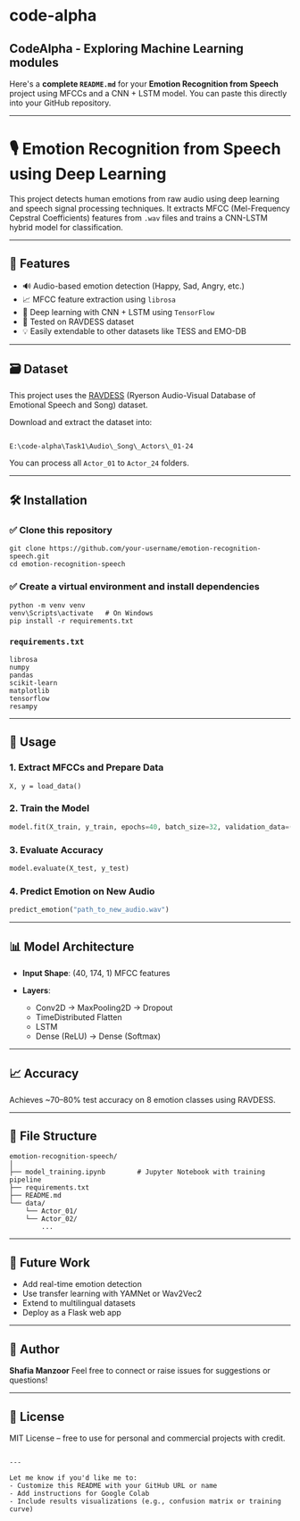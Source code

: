# code-alpha
## CodeAlpha - Exploring Machine Learning modules

Here's a **complete `README.md`** for your **Emotion Recognition from Speech** project using MFCCs and a CNN + LSTM model. You can paste this directly into your GitHub repository.

---


# 🎙️ Emotion Recognition from Speech using Deep Learning

This project detects human emotions from raw audio using deep learning and speech signal processing techniques. It extracts MFCC (Mel-Frequency Cepstral Coefficients) features from `.wav` files and trains a CNN-LSTM hybrid model for classification.

---

## 📌 Features

- 🔊 Audio-based emotion detection (Happy, Sad, Angry, etc.)
- 📈 MFCC feature extraction using `librosa`
- 🧠 Deep learning with CNN + LSTM using `TensorFlow`
- 🎯 Tested on RAVDESS dataset
- 💡 Easily extendable to other datasets like TESS and EMO-DB

---

## 🗃️ Dataset

This project uses the [RAVDESS](https://zenodo.org/record/1188976) (Ryerson Audio-Visual Database of Emotional Speech and Song) dataset.

Download and extract the dataset into:

```

E:\code-alpha\Task1\Audio\_Song\_Actors\_01-24

````

You can process all `Actor_01` to `Actor_24` folders.

---

## 🛠️ Installation

### ✅ Clone this repository

```
git clone https://github.com/your-username/emotion-recognition-speech.git
cd emotion-recognition-speech
````

### ✅ Create a virtual environment and install dependencies

```
python -m venv venv
venv\Scripts\activate   # On Windows
pip install -r requirements.txt
```

### `requirements.txt`

```
librosa
numpy
pandas
scikit-learn
matplotlib
tensorflow
resampy
```

---

## 🧪 Usage

### 1. Extract MFCCs and Prepare Data

```
X, y = load_data()
```

### 2. Train the Model

```python
model.fit(X_train, y_train, epochs=40, batch_size=32, validation_data=(X_test, y_test))
```

### 3. Evaluate Accuracy

```python
model.evaluate(X_test, y_test)
```

### 4. Predict Emotion on New Audio

```python
predict_emotion("path_to_new_audio.wav")
```

---

## 📊 Model Architecture

* **Input Shape**: (40, 174, 1) MFCC features
* **Layers**:

  * Conv2D → MaxPooling2D → Dropout
  * TimeDistributed Flatten
  * LSTM
  * Dense (ReLU) → Dense (Softmax)

---

## 📈 Accuracy

Achieves \~70–80% test accuracy on 8 emotion classes using RAVDESS.

---

## 🧩 File Structure

```
emotion-recognition-speech/
│
├── model_training.ipynb        # Jupyter Notebook with training pipeline
├── requirements.txt
├── README.md
└── data/
    └── Actor_01/
    └── Actor_02/
        ...
```

---

## 🧠 Future Work

* Add real-time emotion detection
* Use transfer learning with YAMNet or Wav2Vec2
* Extend to multilingual datasets
* Deploy as a Flask web app

---

## 👤 Author

**Shafia Manzoor**
Feel free to connect or raise issues for suggestions or questions!

---

## 📜 License

MIT License – free to use for personal and commercial projects with credit.

```

---

Let me know if you'd like me to:
- Customize this README with your GitHub URL or name
- Add instructions for Google Colab
- Include results visualizations (e.g., confusion matrix or training curve)
```

